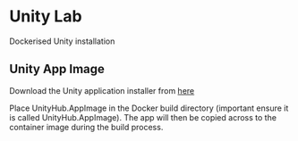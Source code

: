 # Unity Lab
Dockerised Unity installation

## Unity App Image
Download the Unity application installer from [here](https://public-cdn.cloud.unity3d.com/hub/prod/UnityHub.AppImage)

Place UnityHub.AppImage in the Docker build directory (important ensure it is called UnityHub.AppImage). The app will then be copied across to the container image during the build process.
